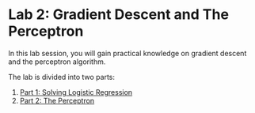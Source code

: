 # Lab 2: Gradient Descent and The Perceptron

In this lab session, you will gain practical knowledge on gradient descent and the perceptron algorithm.

The lab is divided into two parts:

1. [Part 1: Solving Logistic Regression](./lr/log_reg_solver.ipynb)
2. [Part 2: The Perceptron](./perceptron/perceptron.ipynb)
